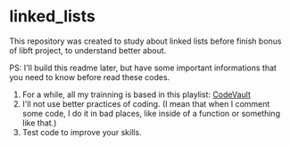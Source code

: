 # linked_lists
This repository was created to study about linked lists before finish bonus of libft project, to understand better about.

PS: I'll build this readme later, but have some important informations that you need to know before read these codes.

1. For a while, all my trainning is based in this playlist: [CodeVault](https://www.youtube.com/playlist?list=PLfqABt5AS4FmXeWuuNDS3XGENJO1VYGxl)
2. I'll not use better practices of coding. (I mean that when I comment some code, I do it in bad places, like inside of a function or something like that.)
3. Test code to improve your skills.

